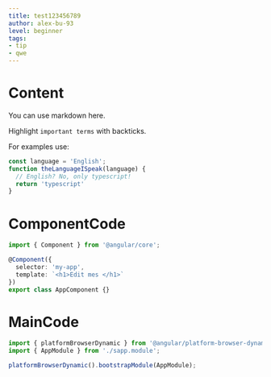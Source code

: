 ```yaml
---
title: test123456789
author: alex-bu-93
level: beginner
tags:
- tip
- qwe
---
```


# Content
You can use markdown here.

Highlight `important terms` with backticks.

For examples use:
```typescript
const language = 'English';
function theLanguageISpeak(language) {
  // English? No, only typescript!
  return 'typescript'
}
```

# ComponentCode
```typescript
import { Component } from '@angular/core';

@Component({
  selector: 'my-app',
  template: `<h1>Edit mes </h1>`
})
export class AppComponent {}
```

# MainCode
```typescript
import { platformBrowserDynamic } from '@angular/platform-browser-dynamic';
import { AppModule } from './sapp.module';

platformBrowserDynamic().bootstrapModule(AppModule);

```